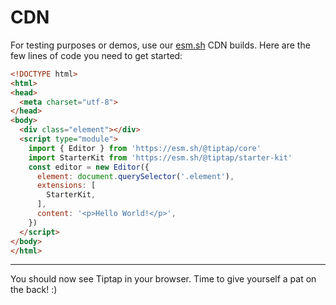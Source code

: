 # CDN

For testing purposes or demos, use our [esm.sh](https://esm.sh.dev/) CDN builds. Here are the few lines of code you need to get started:

```html
<!DOCTYPE html>
<html>
<head>
  <meta charset="utf-8">
</head>
<body>
  <div class="element"></div>
  <script type="module">
    import { Editor } from 'https://esm.sh/@tiptap/core'
    import StarterKit from 'https://esm.sh/@tiptap/starter-kit'
    const editor = new Editor({
      element: document.querySelector('.element'),
      extensions: [
        StarterKit,
      ],
      content: '<p>Hello World!</p>',
    })
  </script>
</body>
</html>
```


---

You should now see Tiptap in your browser. Time to give yourself a pat on the back! :)

